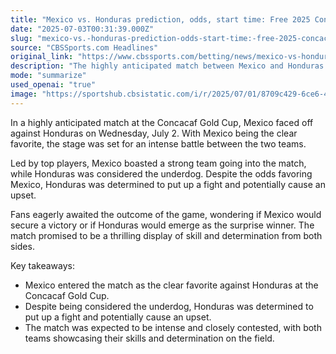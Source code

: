 ```yaml
---
title: "Mexico vs. Honduras prediction, odds, start time: Free 2025 Concacaf Gold Cup picks for Wednesday, July 2"
date: "2025-07-03T00:31:39.000Z"
slug: "mexico-vs.-honduras-prediction-odds-start-time:-free-2025-concacaf-gold-cup-picks-for-wednesday-july-2"
source: "CBSSports.com Headlines"
original_link: "https://www.cbssports.com/betting/news/mexico-vs-honduras-prediction-odds-start-time-free-2025-concacaf-gold-cup-picks-for-wednesday-july-2/"
description: "The highly anticipated match between Mexico and Honduras at the Concacaf Gold Cup saw Mexico as the clear favorite, boasting a strong team led by top players. Despite being considered the underdog, Honduras was determined to challenge Mexico and potentially cause an upset. Fans eagerly awaited the outcome of the game, anticipating a thrilling display of skill and determination from both sides on the field."
mode: "summarize"
used_openai: "true"
image: "https://sportshub.cbsistatic.com/i/r/2025/07/01/8709c429-6ce6-41a5-ac84-14b79950b79a/thumbnail/1200x675/7d0846ce5b186b830159174049d62d23/raul-jimenez-imagn.jpg"
---
```


In a highly anticipated match at the Concacaf Gold Cup, Mexico faced off against Honduras on Wednesday, July 2. With Mexico being the clear favorite, the stage was set for an intense battle between the two teams.

Led by top players, Mexico boasted a strong team going into the match, while Honduras was considered the underdog. Despite the odds favoring Mexico, Honduras was determined to put up a fight and potentially cause an upset.

Fans eagerly awaited the outcome of the game, wondering if Mexico would secure a victory or if Honduras would emerge as the surprise winner. The match promised to be a thrilling display of skill and determination from both sides.

Key takeaways:
- Mexico entered the match as the clear favorite against Honduras at the Concacaf Gold Cup.
- Despite being considered the underdog, Honduras was determined to put up a fight and potentially cause an upset.
- The match was expected to be intense and closely contested, with both teams showcasing their skills and determination on the field.